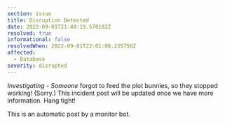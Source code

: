 ```yaml
---
section: issue
title: Disruption Detected
date: 2022-09-01T21:48:19.570182Z
resolved: true
informational: false
resolvedWhen: 2022-09-01T22:01:08.235756Z
affected:
  - Database
severity: disrupted
---
```

*Investigating* - _Someone_ forgot to feed the plot bunnies, so they stopped working! (Sorry.) This incident post will be updated once we have more information. Hang tight!

This is an automatic post by a monitor bot.
        